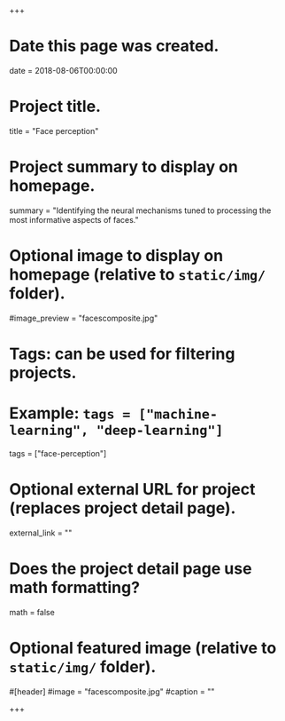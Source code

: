 +++
# Date this page was created.
date = 2018-08-06T00:00:00

# Project title.
title = "Face perception"

# Project summary to display on homepage.
summary = "Identifying the neural mechanisms tuned to processing the most informative aspects of faces."

# Optional image to display on homepage (relative to `static/img/` folder).
#image_preview = "facescomposite.jpg"

# Tags: can be used for filtering projects.
# Example: `tags = ["machine-learning", "deep-learning"]`
tags = ["face-perception"]

# Optional external URL for project (replaces project detail page).
external_link = ""

# Does the project detail page use math formatting?
math = false

# Optional featured image (relative to `static/img/` folder).
#[header]
#image = "facescomposite.jpg"
#caption = ""

+++


